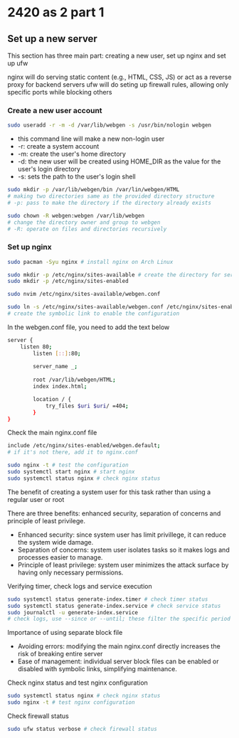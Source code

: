 # 2420 as 2 part 1

## Set up a new server

This section has three main part: creating a new user, set up nginx and set up ufw

nginx will do serving static content (e.g., HTML, CSS, JS) or act as a reverse proxy for backend servers
ufw will do seting up firewall rules, allowing only specific ports while blocking others

### Create a new user account

```bash
sudo useradd -r -m -d /var/lib/webgen -s /usr/bin/nologin webgen
```
- this command line will make a new non-login user
- -r: create a system account
- -m: create the user's home directory
- -d: the new user will be created using HOME_DIR as the value for the user's login directory
- -s: sets the path to the user's login shell

```bash
sudo mkdir -p /var/lib/webgen/bin /var/lin/webgen/HTML
# making two directories same as the provided directory structure
# -p: pass to make the directory if the directory already exists

sudo chown -R webgen:webgen /var/lib/webgen
# change the directory owner and group to webgen
# -R: operate on files and directories recursively
```

### Set up nginx

```bash
sudo pacman -Syu nginx # install nginx on Arch Linux

sudo mkdir -p /etc/nginx/sites-available # create the directory for server block file
sudo mkdir -p /etc/nginx/sites-enabled

sudo nvim /etc/nginx/sites-available/webgen.conf

sudo ln -s /etc/nginx/sites-available/webgen.conf /etc/nginx/sites-enabled/webgen.conf
# create the symbolic link to enable the configuration
```

In the webgen.conf file, you need to add the text below

```bash
server {
	listen 80;
    	listen [::]:80;
    
    	server_name _;
    
    	root /var/lib/webgen/HTML;
    	index index.html;

		location / {
        	try_files $uri $uri/ =404;
    	}
}
```

Check the main nginx.conf file

```bash
include /etc/nginx/sites-enabled/webgen.default;
# if it's not there, add it to nginx.conf
```
```bash
sudo nginx -t # test the configuration
sudo systemctl start nginx # start nginx
sudo systemctl status nginx # check nginx status
```

The benefit of creating a system user for this task rather than using a regular user or root 

There are three benefits: enhanced security, separation of concerns and principle of least privilege.

- Enhanced security: since system user has limit privillege, it can reduce the system wide damage.
- Separation of concerns: system user isolates tasks so it makes logs and processes easier to manage.
- Principle of least privilege: system user minimizes the attack surface by having only necessary permissions.

Verifying timer, check logs and service execution

```bash
sudo systemctl status generate-index.timer # check timer status
sudo systemctl status generate-index.service # check service status
sudo journalctl -u generate-index.service 
# check logs, use --since or --until; these filter the specific period
```

Importance of using separate block file

- Avoiding errors: modifying the main nginx.conf directly increases the risk of breaking entire server
- Ease of management: individual server block files can be enabled or disabled with symbolic links, simplifying maintenance.

Check nginx status and test nginx configuration

```bash
sudo systemctl status nginx # check nginx status
sudo nginx -t # test nginx configuration
```

Check firewall status
```bash
sudo ufw status verbose # check firewall status
```



